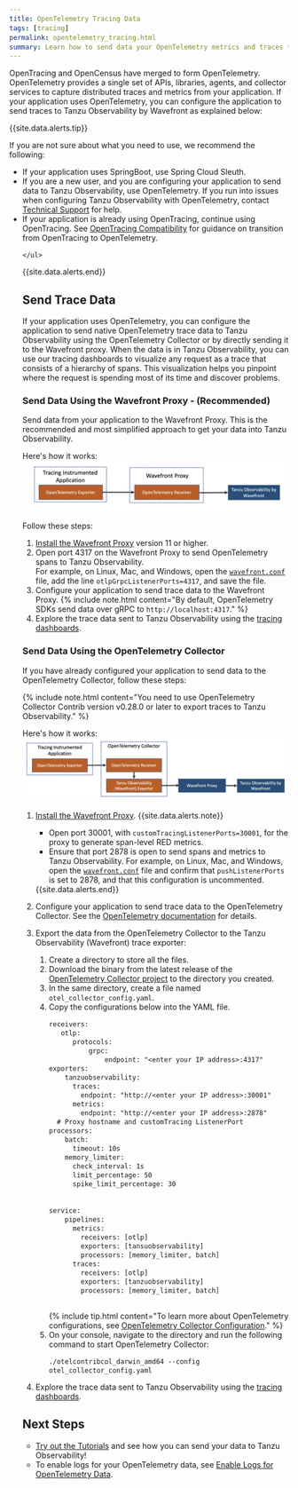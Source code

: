```yaml
---
title: OpenTelemetry Tracing Data
tags: [tracing]
permalink: opentelemetry_tracing.html
summary: Learn how to send data your OpenTelemetry metrics and traces to Tanzu Observability.
---
```


OpenTracing and OpenCensus have merged to form OpenTelemetry. OpenTelemetry provides a single set of APIs, libraries, agents, and collector services to capture distributed traces and metrics from your application. If your application uses OpenTelemetry, you can configure the application to send traces to Tanzu Observability by Wavefront as explained below:

{{site.data.alerts.tip}}
  <p>If you are not sure about what you need to use, we recommend the following:</p>
    <ul>
      <li>
        If your application uses SpringBoot, use Spring Cloud Sleuth.
      </li>
      <li>
        If you are a new user, and you are configuring your application to send data to Tanzu Observability, use OpenTelemetry. If you run into issues when configuring Tanzu Observability with OpenTelemetry, contact <a href="wavefront_support_feedback.html#support">Technical Support</a> for help.
      </li>
      <li>
        If your application is already using OpenTracing, continue using OpenTracing. See <a href="https://opentelemetry.io/docs/reference/specification/compatibility/opentracing/">OpenTracing Compatibility</a> for guidance on transition from OpenTracing to OpenTelemetry.
      </li>
      
    </ul>
{{site.data.alerts.end}}

## Send Trace Data

If your application uses OpenTelemetry, you can configure the application to send native OpenTelemetry trace data to Tanzu Observability using the OpenTelemetry Collector or by directly sending it to the Wavefront proxy. When the data is in Tanzu Observability, you can use our tracing dashboards to visualize any request as a trace that consists of a hierarchy of spans. This visualization helps you pinpoint where the request is spending most of its time and discover problems.

### Send Data Using the Wavefront Proxy - (Recommended) 

Send data from your application to the Wavefront Proxy. This is the recommended and most simplified approach to get your data into Tanzu Observability.

Here's how it works:
![Shows how the data flows from your application to Tanzu Observability](images/opentelemetry_proxy_tracing.png)

Follow these steps:

1. [Install the Wavefront Proxy](proxies_installing.html) version 11 or higher.
1. Open port 4317 on the Wavefront Proxy to send OpenTelemetry spans to Tanzu Observability. 
  <br/>For example, on Linux, Mac, and Windows, open the [`wavefront.conf`](proxies_configuring.html#proxy-file-paths) file, add the line `otlpGrpcListenerPorts=4317`, and save the file.
1. Configure your application to send trace data to the Wavefront Proxy. 
    {% include note.html content="By default, OpenTelemetry SDKs send data over gRPC to `http://localhost:4317`." %}
1. Explore the trace data sent to Tanzu Observability using the [tracing dashboards](tracing_basics.html#visualize-distributed-tracing-data-in-wavefront).


### Send Data Using the OpenTelemetry Collector

If you have already configured your application to send data to the OpenTelemetry Collector, follow these steps:

{% include note.html content="You need to use OpenTelemetry Collector Contrib version v0.28.0 or later to export traces to Tanzu Observability." %} 

Here's how it works:
![Shows how the data flows from your application to the OpenTelemetry Collector to Tanzu Observability](images/opentelemetry_collector_tracing.png)

1. [Install the Wavefront Proxy](proxies_installing.html).
    {{site.data.alerts.note}}
      <ul>
      <li>
        Open port 30001, with <code>customTracingListenerPorts=30001</code>, for the proxy to generate span-level RED metrics.
       </li>
       <li>
         Ensure that port 2878 is open to send spans and metrics to Tanzu Observability. For example, on Linux, Mac, and Windows, open the <a href="proxies_configuring.html#proxy-file-paths"><code>wavefront.conf</code></a> file and confirm that <code>pushListenerPorts</code> is set to 2878, and that this configuration is uncommented. 
       </li>
       
     </ul>
    {{site.data.alerts.end}}
     
1. Configure your application to send trace data to the OpenTelemetry Collector. See the [OpenTelemetry documentation](https://opentelemetry.io/docs/collector/) for details.
1. Export the data from the OpenTelemetry Collector to the Tanzu Observability (Wavefront) trace exporter:
    1. Create a directory to store all the files.
    1. Download the binary from the latest release of the [OpenTelemetry Collector project](https://github.com/open-telemetry/opentelemetry-collector-contrib/releases) to the directory you created.
    1. In the same directory, create a file named `otel_collector_config.yaml`.
    1. Copy the configurations below into the YAML file.
        ```
        receivers:
           otlp:
              protocols:
                  grpc:
                      endpoint: "<enter your IP address>:4317"
        exporters:
            tanzuobservability:
              traces:
                endpoint: "http://<enter your IP address>:30001"
              metrics:
                endpoint: "http://<enter your IP address>:2878"
          # Proxy hostname and customTracing ListenerPort
        processors:
            batch:
              timeout: 10s
            memory_limiter:
              check_interval: 1s
              limit_percentage: 50
              spike_limit_percentage: 30


        service:
            pipelines:
              metrics:
                receivers: [otlp]
                exporters: [tansuobservability]
                processors: [memory_limiter, batch]
              traces:
                receivers: [otlp]
                exporters: [tanzuobservability]
                processors: [memory_limiter, batch]
          
        ```
        {% include tip.html content="To learn more about OpenTelemetry configurations, see [OpenTelemetry Collector Configuration](https://opentelemetry.io/docs/collector/configuration/)." %}
    1. On your console, navigate to the directory and run the following command to start OpenTelemetry Collector:
        ```
        ./otelcontribcol_darwin_amd64 --config otel_collector_config.yaml
        ```
1. Explore the trace data sent to Tanzu Observability using the [tracing dashboards](tracing_basics.html#visualize-distributed-tracing-data-in-wavefront).


## Next Steps

- [Try out the Tutorials](opentelemetry_java_tutorial.html) and see how you can send your data to Tanzu Observability!
- To enable logs for your OpenTelemetry data, see [Enable Logs for OpenTelemetry Data](opentelemetry_logs.html).

